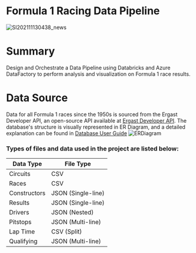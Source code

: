 ﻿# Formula 1 Racing Data Pipeline
![SI202111130438_news](https://github.com/Mustafamegahed20/racing-formula1-data-pipeline/assets/61358936/4e2abd7f-3068-4124-a014-c7f8e2b5c1d1)
# Summary 
  Design and Orchestrate a Data Pipeline using Databricks and Azure DataFactory to perform analysis and visualization on Formula 1 race results.
# Data Source 

  Data for all Formula 1 races since the 1950s is sourced from the Ergast Developer API, an open-source API available at [Ergast Developer API](http://ergast.com/mrd/). The database's structure is visually represented in  ER Diagram, and a detailed explanation can 
  be found in [Database User Guide](http://ergast.com/docs/f1db_user_guide.txt)
  ![ERDiagram](http://ergast.com/images/ergast_db.png)

### Types of files and data used in the project are listed below:

| Data Type       | File Type               | 
|-----------------|-------------------------|
| Circuits        | CSV                     | 
| Races           | CSV                     | 
| Constructors    | JSON (Single-line)      | 
| Results         | JSON (Single-line)      | 
| Drivers         | JSON (Nested)           | 
| Pitstops        | JSON (Multi-line)       |
| Lap Time        | CSV (Split)             |
| Qualifying      | JSON (Multi-line)       | 
